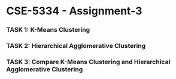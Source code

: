 # CSE-5334 - Assignment-3
### TASK 1: K-Means Clustering
### TASK 2: Hierarchical Agglomerative  Clustering
### TASK 3:  Compare K-Means Clustering and Hierarchical Agglomerative Clustering
